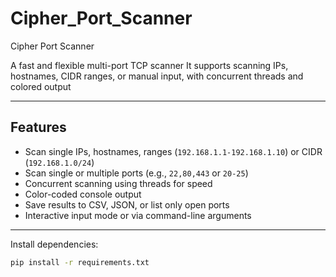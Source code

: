 # Cipher_Port_Scanner
Cipher Port Scanner

A fast and flexible multi-port TCP scanner
It supports scanning IPs, hostnames, CIDR ranges, or manual input, with concurrent threads and colored output

---

## Features

- Scan single IPs, hostnames, ranges (`192.168.1.1-192.168.1.10`) or CIDR (`192.168.1.0/24`)
- Scan single or multiple ports (e.g., `22,80,443` or `20-25`)
- Concurrent scanning using threads for speed
- Color-coded console output
- Save results to CSV, JSON, or list only open ports
- Interactive input mode or via command-line arguments

---

Install dependencies:

```bash
pip install -r requirements.txt
```
